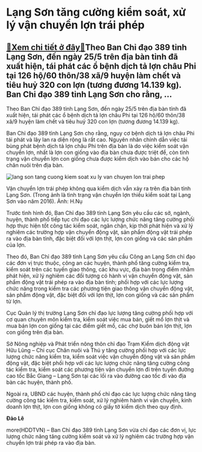 Lạng Sơn tăng cường kiểm soát, xử lý vận chuyển lợn trái phép
=============================================================

[:gift:Xem chi tiết ở đây:gift:](https://hddtvn.com/lang-son-tang-cuong-kiem-soat-xu-ly-van-chuyen-lon-trai-phep/)Theo Ban Chỉ đạo 389 tỉnh Lạng Sơn, đến ngày 25/5 trên địa bàn tỉnh đã xuất hiện, tái phát các ổ bệnh dịch tả lợn châu Phi tại 126 hộ/60 thôn/38 xã/9 huyện làm chết và tiêu huỷ 320 con lợn (tương đương 14.139 kg). Ban Chỉ đạo 389 tỉnh Lạng Sơn cho rằng, …
---------------------------------------------------------------------------------------------------------------------------------------------------------------------------------------------------------------------------------------------------------------


Theo Ban Chỉ đạo 389 tỉnh Lạng Sơn, đến ngày 25/5 trên địa bàn tỉnh đã xuất hiện, tái phát các ổ bệnh dịch tả lợn châu Phi tại 126 hộ/60 thôn/38 xã/9 huyện làm chết và tiêu huỷ 320 con lợn (tương đương 14.139 kg).


Ban Chỉ đạo 389 tỉnh Lạng Sơn cho rằng, nguy cơ bệnh dịch tả lợn châu Phi tái phát và lây lan ra diện rộng là rất cao. Nguyên nhân chính dẫn việc tái bùng phát bệnh dịch tả lợn châu Phi trên địa bàn là do việc kiểm soát vận chuyển lợn, nhất là lợn con giống vào địa bàn chưa được triệt để, còn tình trạng vận chuyển lợn con giống chưa được kiểm dịch vào bán cho các hộ chăn nuôi trên địa bàn.





![lang son tang cuong kiem soat xu ly van chuyen lon trai phep](https://haiquanonline.com.vn/stores/news_dataimages/nubt/062020/23/08/in_article/5007_IMG_1256.jpg?rt=20200623093214 "Lạng Sơn tăng cường kiểm soát, xử lý vận chuyển lợn trái phép")


Vận chuyển lợn trái phép không qua kiểm dịch vẫn xảy ra trên địa bàn tỉnh Lạng Sơn. (Trong ảnh là tình trạng vận chuyển lợn thiếu kiểm soát tại Lạng Sơn vào năm 2016). Ảnh: H.Nụ



Trước tình hình đó, Ban Chỉ đạo 389 tỉnh Lạng Sơn yêu cầu các sở, ngành, huyện, thành phố tiếp tục chỉ đạo các lực lượng chức năng tăng cường phối hợp thực hiện tốt công tác kiểm soát, ngăn chặn, kịp thời phát hiện và xử lý nghiêm các trường hợp vận chuyển động vật, sản phẩm động vật trái phép ra vào địa bàn tỉnh, đặc biệt đối với lợn thịt, lợn con giống và các sản phẩm của lợn.


Theo đó, Ban Chỉ đạo 389 tỉnh Lạng Sơn yêu cầu Công an Lạng Sơn chỉ đạo các đơn vị trực thuộc, công an các huyện, thành phố tăng cường kiểm tra, kiểm soát trên các tuyến giao thông, các khu vực, địa bàn trọng điểm nhằm phát hiện, xử lý nghiêm các đối tượng có hành vi vận chuyển động vật, sản phẩm động vật trái phép ra vào địa bàn tỉnh; phối hợp với các lực lượng chức năng trong kiểm tra các phương tiện giao thông vận chuyển động vật, sản phẩm động vật, đặc biệt đối với lợn thịt, lợn con giống và các sản phẩm từ lợn.


Cục Quản lý thị trường Lạng Sơn chỉ đạo lực lượng tăng cường phối hợp với cơ quan chuyên môn kiểm tra, kiểm soát việc mua bán, giết mổ lợn thịt và mua bán lợn con giống tại các điểm giết mổ, các chợ buôn bán lợn thịt, lợn con giống trên địa bàn.


Sở Nông nghiệp và Phát triển nông thôn chỉ đạo Trạm Kiểm dịch động vật Hữu Lũng – Chi cục Chăn nuôi và Thú y tăng cường phối hợp với các lực lượng chức năng kiểm tra, kiểm soát việc vận chuyển động vật và sản phẩm động vật, đặc biệt phối hợp với các lực lượng chức năng tăng cường công tác kiểm tra, kiểm soát các phương tiện vận chuyển lợn đi trên tuyến đường cao tốc Bắc Giang – Lạng Sơn tại các lối ra vào đường cao tốc đi vào địa bàn các huyện, thành phố.


Ngoài ra, UBND các huyện, thành phố chỉ đạo các lực lượng chức năng tăng cường công tác kiểm tra, kiểm soát, xử lý nghiêm hành vi vận chuyển, kinh doanh lợn thịt, lợn con giống không có giấy tờ kiểm dịch theo quy định.




**Đảo Lê**



more(HDDTVN) – Ban Chỉ đạo 389 tỉnh Lạng Sơn vừa chỉ đạo các đơn vị, lực lượng chức năng tăng cường kiểm soát và xử lý nghiêm các trường hợp vận chuyển lợn trái phép ra vào địa bàn.

